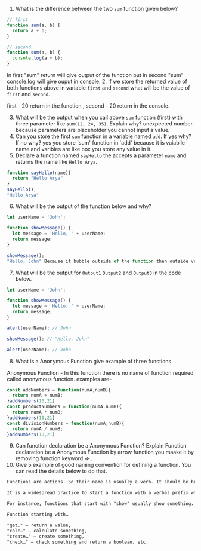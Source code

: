 1. What is the difference between the two `sum` function given below?

```js
// first
function sum(a, b) {
  return a + b;
}

// second
function sum(a, b) {
  console.log(a + b);
}
```
In first "sum" return will give output of the function but in second "sum" console.log will give ouput in console.
2. If we store the returned value of both functions above in variable `first` and `second` what will be the value of `first` and `second`.

first - 20 return in the function , second - 20 return in the console.

3. What will be the output when you call above `sum` function (first) with three parameter like `sum(12, 24, 35)`. Explain why?
unexpected number because parameters are placeholder you cannot input a value.
4. Can you store the first `sum` function in a variable named `add`. If yes why? If no why?
yes you store 'sum' function in 'add' because it is vaiablle name and varibles are like box you store any value in it.
5. Declare a function named `sayHello` the accepts a parameter `name` and returns the name like `Hello Arya`.
```js
function sayHello(name){
  return "Hello Arya"
}
sayHello();
"Hello Arya"
```
6. What will be the output of the function below and why?

```js
let userName = 'John';

function showMessage() {
  let message = 'Hello, ' + userName;
  return message;
}

showMessage();
"Hello, John" Because it bubble outside of the function then outside variabse accessed inside.  
```

7. What will be the output for `Output1` `Output2` and `Output3` in the code below.

```js
let userName = 'John';

function showMessage() {
  let message = 'Hello, ' + userName;
  return message;
}

alert(userName); // John

showMessage(); // "Hello, John"

alert(userName); // John
```

8. What is a Anonymous Function give example of three functions.

Anonymous Function - In this function there is no name of function required called anonymous function.
examples are- 
```js
const addNumbers = function(numA,numB){
  return numA + numB;
}addNumbers(10,21)
const productNumbers = function(numA,numB){
  return numA * numB;
}addNumbers(10,21)
const divisionNumbers = function(numA,numB){
  return numA / numB;
}addNumbers(10,21)
```

9. Can function declaration be a Anonymous Function? Explain
Function declaration be a Anonymous Function by arrow function you maake it by removing function keyword => .
10. Give 5 example of good naming convention for defining a function. You can read the details below to do that.

```md
Functions are actions. So their name is usually a verb. It should be brief, as accurate as possible and describe what the function does, so that someone reading the code gets an indication of what the function does.

It is a widespread practice to start a function with a verbal prefix which vaguely describes the action. There must be an agreement within the team on the meaning of the prefixes.

For instance, functions that start with "show" usually show something.

Function starting with…

"get…" – return a value,
"calc…" – calculate something,
"create…" – create something,
"check…" – check something and return a boolean, etc.
```
